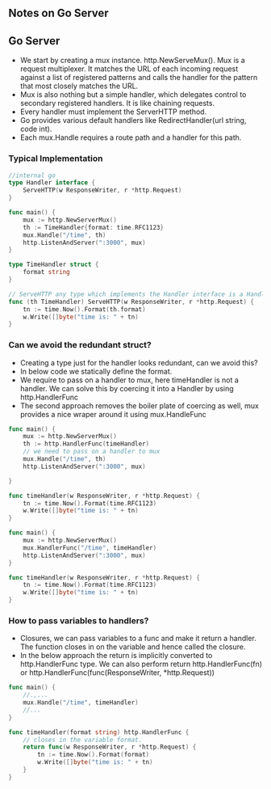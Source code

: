 ## Notes on Go Server

## Go Server

* We start by creating a mux instance. http.NewServeMux(). Mux is a request multiplexer. It matches the URL of each
  incoming request against a list of registered patterns and calls the handler for the pattern that most closely matches
  the URL.
* Mux is also nothing but a simple handler, which delegates control to secondary registered handlers. It is like
  chaining requests.
* Every handler must implement the ServerHTTP method.
* Go provides various default handlers like RedirectHandler(url string, code int).
* Each mux.Handle requires a route path and a handler for this path.

### Typical Implementation

```go
//internal go
type Handler interface {
    ServeHTTP(w ResponseWriter, r *http.Request)
}

func main() {
    mux := http.NewServerMux()
    th := TimeHandler{format: time.RFC1123}
    mux.Handle("/time", th)
    http.ListenAndServer(":3000", mux)
}

type TimeHandler struct {
    format string
}

// ServeHTTP any type which implements the Handler interface is a Handler. The type can be passed in place of the interface.
func (th TimeHandler) ServeHTTP(w ResponseWriter, r *http.Request) {
    tn := time.Now().Format(th.format)
    w.Write([]byte("time is: " + tn)
}
```

### Can we avoid the redundant struct?
- Creating a type just for the handler looks redundant, can we avoid this?
- In below code we statically define the format.
- We require to pass on a handler to mux, here timeHandler is not a handler. We can solve this by coercing it into a Handler by using http.HandlerFunc
- The second approach removes the boiler plate of coercing as well, mux provides a nice wraper around it using mux.HandleFunc

```go
func main() {
    mux := http.NewServerMux()
    th := http.HandlerFunc(timeHandler)
    // we need to pass on a handler to mux
    mux.Handle("/time", th)
    http.ListenAndServer(":3000", mux)

}

func timeHandler(w ResponseWriter, r *http.Request) {
    tn := time.Now().Format(time.RFC1123)
    w.Write([]byte("time is: " + tn)
}
```

```go
func main() {
    mux := http.NewServerMux()
    mux.HandlerFunc("/time", timeHandler)
    http.ListenAndServer(":3000", mux)
}

func timeHandler(w ResponseWriter, r *http.Request) {
    tn := time.Now().Format(time.RFC1123)
    w.Write([]byte("time is: " + tn)
}
```

### How to pass variables to handlers?

- Closures, we can pass variables to a func and make it return a handler. The function closes in on the variable and hence called the closure.
- In the below approach the return is implicitly converted to http.HandlerFunc type. We can also perform return http.HandlerFunc(fn) or http.HandlerFunc(func(ResponseWriter, *http.Request))

```go
func main() {
    //.,...
    mux.Handle("/time", timeHandler)
    //...
}

func timeHandler(format string) http.HandlerFunc {
    // closes in the variable format. 
    return func(w ResponseWriter, r *http.Request) {
        tn := time.Now().Format(format)
        w.Write([]byte("time is: " + tn)
    }
}
```
